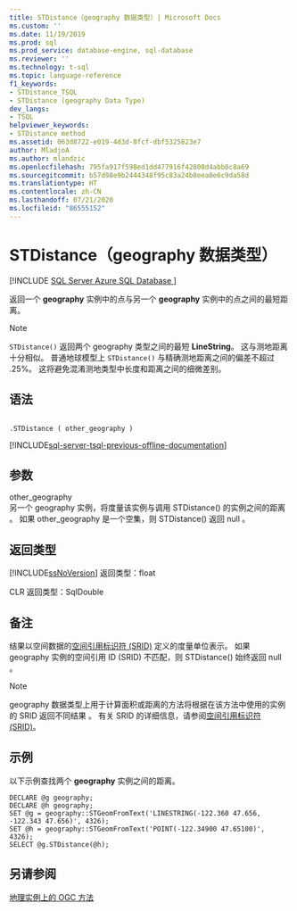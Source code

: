 ```yaml
---
title: STDistance（geography 数据类型）| Microsoft Docs
ms.custom: ''
ms.date: 11/19/2019
ms.prod: sql
ms.prod_service: database-engine, sql-database
ms.reviewer: ''
ms.technology: t-sql
ms.topic: language-reference
f1_keywords:
- STDistance_TSQL
- STDistance (geography Data Type)
dev_langs:
- TSQL
helpviewer_keywords:
- STDistance method
ms.assetid: 063d8722-e019-4d3d-8fcf-dbf5325823e7
author: MladjoA
ms.author: mlandzic
ms.openlocfilehash: 795fa917f598ed1dd477916f42808d4abb0c8a69
ms.sourcegitcommit: b57d98e9b2444348f95c83a24b8eea0e6c9da58d
ms.translationtype: HT
ms.contentlocale: zh-CN
ms.lasthandoff: 07/21/2020
ms.locfileid: "86555152"
---
```

# <a name="stdistance-geography-data-type"></a>STDistance（geography 数据类型）
[!INCLUDE [SQL Server Azure SQL Database ](../../includes/applies-to-version/sql-asdb.md)]

  返回一个 **geography** 实例中的点与另一个 **geography** 实例中的点之间的最短距离。  
  
> [!NOTE]  
>  `STDistance()` 返回两个 geography 类型之间的最短 **LineString**。 这与测地距离十分相似。 普通地球模型上 `STDistance()` 与精确测地距离之间的偏差不超过 .25%。 这将避免混淆测地类型中长度和距离之间的细微差别。  
  
## <a name="syntax"></a>语法  
  
```  
  
.STDistance ( other_geography )  
```  
  
[!INCLUDE[sql-server-tsql-previous-offline-documentation](../../includes/sql-server-tsql-previous-offline-documentation.md)]

## <a name="arguments"></a>参数
 other_geography   
 另一个 geography 实例，将度量该实例与调用 STDistance() 的实例之间的距离  。 如果 other_geography 是一个空集，则 STDistance() 返回 null  。  
  
## <a name="return-types"></a>返回类型  
 [!INCLUDE[ssNoVersion](../../includes/ssnoversion-md.md)] 返回类型：float   
  
 CLR 返回类型：SqlDouble   
  
## <a name="remarks"></a>备注  
 结果以空间数据的[空间引用标识符 (SRID)](../../relational-databases/spatial/spatial-reference-identifiers-srids.md) 定义的度量单位表示。
如果 geography 实例的空间引用 ID (SRID) 不匹配，则 STDistance() 始终返回 null   。  
  
> [!NOTE]  
>  geography 数据类型上用于计算面积或距离的方法将根据在该方法中使用的实例的 SRID 返回不同结果  。 有关 SRID 的详细信息，请参阅[空间引用标识符 (SRID)](../../relational-databases/spatial/spatial-reference-identifiers-srids.md)。  
  
## <a name="examples"></a>示例  
 以下示例查找两个 **geography** 实例之间的距离。  
  
```  
DECLARE @g geography;  
DECLARE @h geography;  
SET @g = geography::STGeomFromText('LINESTRING(-122.360 47.656, -122.343 47.656)', 4326);  
SET @h = geography::STGeomFromText('POINT(-122.34900 47.65100)', 4326);  
SELECT @g.STDistance(@h);  
```  
  
## <a name="see-also"></a>另请参阅  
 [地理实例上的 OGC 方法](../../t-sql/spatial-geography/ogc-methods-on-geography-instances.md)  
  
  
